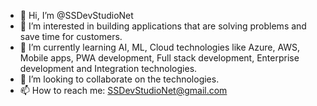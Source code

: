- 👋 Hi, I’m @SSDevStudioNet
- 👀 I’m interested in building applications that are solving problems and save time for customers.
- 🌱 I’m currently learning AI, ML, Cloud technologies like Azure, AWS, Mobile apps, PWA development, Full stack development, Enterprise development and Integration technologies. 
- 💞️ I’m looking to collaborate on the technologies. 
- 📫 How to reach me: SSDevStudioNet@gmail.com 

<!---
SSDevStudioNet/SSDevStudioNet is a ✨ special ✨ repository because its `README.md` (this file) appears on your GitHub profile.
You can click the Preview link to take a look at your changes.
--->
